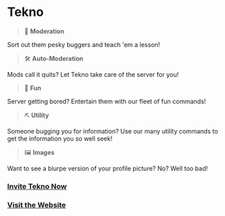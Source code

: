 # __**Tekno**__


> 🔧 **Moderation**

Sort out them pesky buggers and teach 'em a lesson!

> 🛠️ **Auto-Moderation**

Mods call it quits? Let Tekno take care of the server for you!

> 🎉 **Fun**

Server getting bored? Entertain them with our fleet of fun commands!

> ⛏️ **Utility**

Someone bugging you for information? Use our many utility commands to get the information you so well seek!


> 🖼️ **Images**

Want to see a blurpe version of your profile picture? No? Well too bad!




### [**Invite Tekno Now**](https://dsc.gg/tekno)

### [**Visit the Website**](https://tekno-the-bot.repl.co)